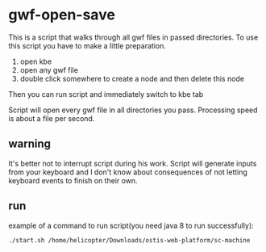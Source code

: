 # gwf-open-save

This is a script that walks through all gwf files in passed directories. To use this script you have to make a little preparation.

1. open kbe
2. open any gwf file
3. double click somewhere to create a node and then delete this node

Then you can run script and immediately switch to kbe tab

Script will open every gwf file in all directories you pass. Processing speed is about a file per second.

## warning

It's better not to interrupt script during his work.
Script will generate inputs from your keyboard and I don't know about consequences of not letting keyboard events to finish on their own.

## run

example of a command to run script(you need java 8 to run successfully):
```bash
./start.sh /home/helicopter/Downloads/ostis-web-platform/sc-machine 
```



